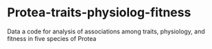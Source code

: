 # Protea-traits-physiolog-fitness
 Data a code for analysis of associations among traits, physiology, and fitness in five species of Protea
